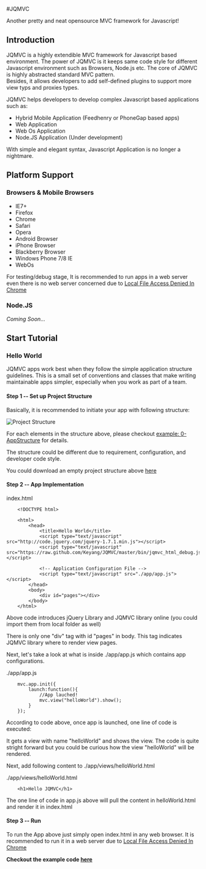 #JQMVC

Another pretty and neat opensource MVC framework for Javascript!

## Introduction

JQMVC is a highly extendible MVC framework for Javascript based environment. 
The power of JQMVC is it keeps same code style for different Javascript environment such as Browsers, Node.js etc. 
The core of JQMVC is highly abstracted standard MVC pattern.  
Besides, it allows developers to add self-defined plugins to support more view typs and proxies types.

JQMVC helps developers to develop complex Javascript based applications such as:

* Hybrid Mobile Application (Feedhenry or PhoneGap based apps)
* Web Application
* Web Os Application
* Node.JS Application (Under development)

With simple and elegant syntax, Javascript Application is no longer a nightmare. 

## Platform Support

### Browsers & Mobile Browsers

* IE7+
* Firefox
* Chrome
* Safari
* Opera
* Android Browser
* iPhone Browser
* Blackberry Browser
* Windows Phone 7/8 IE
* WebOs

For testing/debug stage, It is recommended to run apps 
in a web server even there is no web server concerned due to [Local File Access Denied In Chrome](http://groups.google.com/a/googleproductforums.com/forum/#!category-topic/chrome/give-feature-feedback-and-suggestions/v177zA6LCKU)

### Node.JS

*Coming Soon...*

## Start Tutorial

### Hello World 

JQMVC apps work best when they follow the simple application structure guidelines.
This is a small set of conventions and classes that make writing maintainable apps simpler, especially when you work as part of a team.

#### Step 1 -- Set up Project Structure

Basically, it is recommended to initiate your app with following structure:

![Project Structure](./JQMVC/wiki/images/projectstructure.png)


For each elements in the structure above, please checkout [example: 0-AppStructure](JQMVC/tree/master/example/0-AppStructure) for details.

The structure could be different due to requirement, configuration, and developer code style.

You could download an empty project structure above [here](JQMVC/wiki/resources/0-AppStructure.zip)

#### Step 2 -- App Implementation

index.html

		<!DOCTYPE html>
		
		<html>
			<head>
				<title>Hello World</title>
				<script type="text/javascript" src="http://code.jquery.com/jquery-1.7.1.min.js"></script>
				<script type="text/javascript" src="https://raw.github.com/Keyang/JQMVC/master/bin/jqmvc_html_debug.js"></script>
				
				<!-- Application Configuration File -->
				<script type="text/javascript" src="./app/app.js"></script>
			</head>
			<body>
				<div id="pages"></div>
			</body>
		</html>


Above code introduces jQuery Library and JQMVC library online (you could import them from local folder as well)

There is only one "div" tag with id "pages" in body. This tag indicates JQMVC library where to render view pages.

Next, let's take a look at what is inside ./app/app.js which contains app configurations.

./app/app.js

		mvc.app.init({
			launch:function(){
				//App lauched!
				mvc.view("helloWorld").show();
			}
		});

According to code above, once app is launched, one line of code is executed:

It gets a view with name "helloWorld" and shows the view. The code is quite stright forward but
you could be curious how the view "helloWorld" will be rendered. 

Next, add following content to ./app/views/helloWorld.html

./app/views/helloWorld.html

		<h1>Hello JQMVC</h1>

The one line of code in app.js above will pull the content in helloWorld.html and render it in index.html

#### Step 3 -- Run

To run the App above just simply open index.html in any web browser. It is recommended to run it 
in a web server due to [Local File Access Denied In Chrome](http://groups.google.com/a/googleproductforums.com/forum/#!category-topic/chrome/give-feature-feedback-and-suggestions/v177zA6LCKU)


**Checkout the example code [here](JQMVC/tree/master/example/1-helloworld)**
